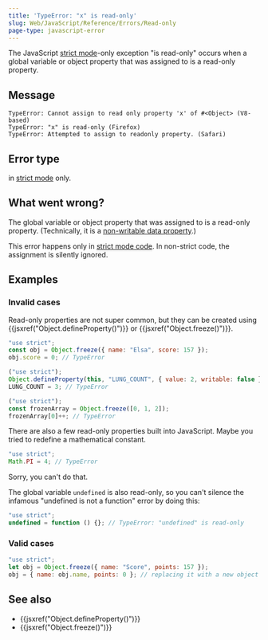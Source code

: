 ```yaml
---
title: 'TypeError: "x" is read-only'
slug: Web/JavaScript/Reference/Errors/Read-only
page-type: javascript-error
---
```




The JavaScript [strict mode](/Web/JavaScript/Reference/Strict_mode)-only exception
"is read-only" occurs when a global variable or object
property that was assigned to is a read-only property.

## Message

```plain
TypeError: Cannot assign to read only property 'x' of #<Object> (V8-based)
TypeError: "x" is read-only (Firefox)
TypeError: Attempted to assign to readonly property. (Safari)
```

## Error type

 in [strict mode](/Web/JavaScript/Reference/Strict_mode) only.

## What went wrong?

The global variable or object property that was assigned to is a read-only property.
(Technically, it is a [non-writable data property](/Web/JavaScript/Reference/Global_Objects/Object/defineProperty#writable_attribute).)

This error happens only in [strict mode code](/Web/JavaScript/Reference/Strict_mode). In
non-strict code, the assignment is silently ignored.

## Examples

### Invalid cases

Read-only properties are not super common, but they can be created using
{{jsxref("Object.defineProperty()")}} or {{jsxref("Object.freeze()")}}.

```js example-bad
"use strict";
const obj = Object.freeze({ name: "Elsa", score: 157 });
obj.score = 0; // TypeError

("use strict");
Object.defineProperty(this, "LUNG_COUNT", { value: 2, writable: false });
LUNG_COUNT = 3; // TypeError

("use strict");
const frozenArray = Object.freeze([0, 1, 2]);
frozenArray[0]++; // TypeError
```

There are also a few read-only properties built into JavaScript. Maybe you tried to
redefine a mathematical constant.

```js example-bad
"use strict";
Math.PI = 4; // TypeError
```

Sorry, you can't do that.

The global variable `undefined` is also read-only, so you can't silence the
infamous "undefined is not a function" error by doing this:

```js example-bad
"use strict";
undefined = function () {}; // TypeError: "undefined" is read-only
```

### Valid cases

```js example-good
"use strict";
let obj = Object.freeze({ name: "Score", points: 157 });
obj = { name: obj.name, points: 0 }; // replacing it with a new object works
```

## See also

- {{jsxref("Object.defineProperty()")}}
- {{jsxref("Object.freeze()")}}
